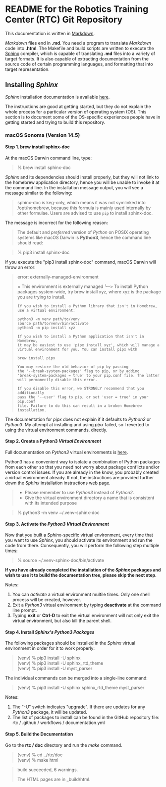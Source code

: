 # README for the Robotics Training Center (RTC) Git Repository

This documentation is written in [Markdown][url01].

_Markdown_ files end in **.md**. You need a program to translate _Markdown_ code
into **.html**. The Makefile and build scripts are written to execute the
[Sphinx][url02] compiler, which is capable of translating **.md** files into a
variety of target formats. It is also capable of extracting documentation from
the source code of certain programming languages, and formatting that into
target representation.

## Installing _Sphinx_

_Sphinx_ installation documentation is available [here][url03].

The instructions are good at getting started, but they do not explain the whole
process for a particular version of operating system (OS). This section is to
document some of the OS-specific experiences people have in getting started and
trying to build this repository.

### macOS Sonoma (Version 14.5)

#### Step 1. brew install sphinx-doc

At the macOS Darwin command line, type:  

> % brew install sphinx-doc

_Sphinx_ and its dependencies should install properly, but they will not link to
the homebrew application directory, hence you will be unable to invoke it at the
command line. In the installation message output, you will see a message similar
to the following:

> sphinx-doc is keg-only, which means it was not symlinked into /opt/homebrew,
> because this formula is mainly used internally by other formulae.
> Users are advised to use `pip` to install sphinx-doc.

The message is incorrect for the following reason:

> The default and _preferred_ version of _Python_ on POSIX operating systems
> like macOS Darwin is **Python3**, hence the command line should read:
 
> % pip3 install sphinx-doc

If you execute the "pip3 install sphinx-doc" command, macOS Darwin will throw an
error:

> error: externally-managed-environment
> 
> × This environment is externally managed
> ╰─> To install Python packages system-wide, try brew install
>     xyz, where xyz is the package you are trying to
>     install.
>     
>     If you wish to install a Python library that isn't in Homebrew,
>     use a virtual environment:
>     
>     python3 -m venv path/to/venv
>     source path/to/venv/bin/activate
>     python3 -m pip install xyz
>     
>     If you wish to install a Python application that isn't in Homebrew,
>     it may be easiest to use 'pipx install xyz', which will manage a
>     virtual environment for you. You can install pipx with
>     
>     brew install pipx
>     
>     You may restore the old behavior of pip by passing
>     the '--break-system-packages' flag to pip, or by adding
>     'break-system-packages = true' to your pip.conf file. The latter
>     will permanently disable this error.
>     
>     If you disable this error, we STRONGLY recommend that you additionally
>     pass the '--user' flag to pip, or set 'user = true' in your pip.conf
>     file. Failure to do this can result in a broken Homebrew installation.

The documentation for _pipx_ does not explain if it defaults to _Python2_ or
_Python3_. My attempt at installing and using _pipx_ failed, so I reverted to
using the virtual environment commands, directly.

#### Step 2. Create a Python3 **_Virtual Environment_**

Full documentation on _Python3_ virtual environments is [here][url04].

Python3 has a convenient way to isolate a combination of Python packages from
each other so that you need not worry about package conflicts and/or version
control issues. If you are already in the know, you probably created a virtual
environment already. If not, the instructions are provided further down the
_Sphinx_ installation instructions [web page][url05].

> - Please remember to use _Python3_ instead of _Python2_.
> - Give the virtual environment directory a name that is consistent with its
>   intended purpose

> % python3 -m venv ~/.venv-sphinx-doc

#### Step 3. Activate the _Python3_ _Virtual Environment_

Now that you built a _Sphinx_-specific virtual environment, every time that you
want to use _Sphinx_, you should activate its environment and run the code from
there. Consequently, you will perform the following step multiple times:

> % source ~/.venv-sphinx-doc/bin/activate

**If you have already completed the installation of the _Sphinx_ packages and
wish to use it to build the documentation tree, please skip the next step.**

Notes:  
1. You can *activate* a virtual environment multile times. Only one shell process will be created, however.  
2. Exit a _Python3_ virtual environment by typing **deactivate** at the command line prompt.  
3. Typing **exit** or **Ctrl-D** to exit the virtual environment will not only exit the virtual environment, but also kill the parent shell.  

#### Step 4. Install _Sphinx's Python3 Packages_

The following packages should be installed in the _Sphinx_ virtual environment
in order for it to work properly:

> (venv) % pip3 install -U sphinx  
> (venv) % pip3 install -U sphinx\_rtd\_theme  
> (venv) % pip3 install -U myst\_parser  

The individual commands can be merged into a single-line command:

> (venv) % pip3 install -U sphinx sphinx\_rtd\_theme myst\_parser

Notes:  
1. The "-U" switch indicates "upgrade". If there are updates for any _Python3_
package, it will be updated.  
2. The list of packages to install can be found in the GitHub repository file:
rtc / .github / workflows / documentation.yml  

#### Step 5. Build the Documentation

Go to the **rtc / doc** directory and run the _make_ command.

> (venv) % cd ../rtc/doc  
> (venv) % make html  

> build succeeded, 6 warnings.  
>   
> The HTML pages are in _build/html.  



[url01]: https://www.markdownguide.org/ "Markdown Homepage"
[url02]: https://www.sphinx-doc.org/ "Sphinx Homepage"
[url03]: https://www.sphinx-doc.org/en/master/usage/installation.html "Sphinx Installation Instructions"
[url04]: https://docs.python.org/3/library/venv.html "Python3 Virtual Environment Documentation"
[url05]: https://www.sphinx-doc.org/en/master/usage/installation.html#using-virtual-environments "Sphinx: Using Virtual Environments"

